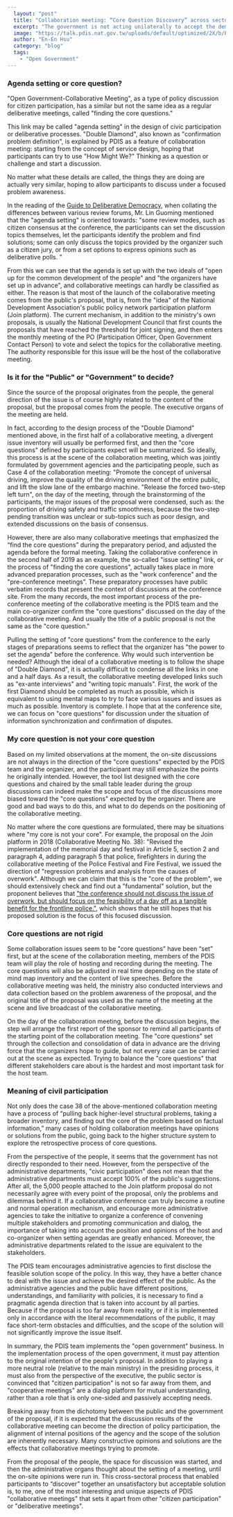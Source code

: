 ```yaml
---
  layout: "post"
  title: "Collaboration meeting: “Core Question Discovery” across sectors"
  excerpt: "The government is not acting unilaterally to accept the demand for proposals, so collaborative meetings have a unique “core question discovery” process."
  image: "https://talk.pdis.nat.gov.tw/uploads/default/optimized/2X/b/b0a083062fe581db4cdb9084050e70ff0ce40e4f_2_1380x776.jpeg"
  author: "En-En Hsu"
  category: "blog"
  tags: 
    - "Open Government"
---
```


### Agenda setting or core question?

"Open Government-Collaborative Meeting", as a type of policy discussion for citizen participation, has a similar but not the same idea as a regular deliberative meetings, called "finding the core questions."

This link may be called "agenda setting" in the design of civic participation or deliberative processes. "Double Diamond", also known as "confirmation problem definition", is explained by PDIS as a feature of collaboration meeting: starting from the concept of service design, hoping that participants can try to use "How Might We?" Thinking as a question or challenge and start a discussion.

No matter what these details are called, the things they are doing are actually very similar, hoping to allow participants to discuss under a focused problem awareness.

In the reading of the [Guide to Deliberative Democracy](https://www.facebook.com/notes/%E6%9E%97%E5%9C%8B%E6%98%8E/%E5%A4%9A%E5%85%83%E5%AF%A9%E8%AD%B0%E8%88%87%E5%85%AC%E6%B0%91%E7%A4%BE%E6%9C%83%E5%AF%A9%E8%AD%B0%E6%B0%91%E4%B8%BB%E6%8C%87%E5%8D%97%E5%B0%8E%E8%AE%80-%E6%9E%97%E5%9C%8B%E6%98%8E/442060615817584/), when collating the differences between various review forums, Mr. Lin Guoming mentioned that the "agenda setting" is oriented towards: "some review modes, such as citizen consensus at the conference, the participants can set the discussion topics themselves, let the participants identify the problem and find solutions; some can only discuss the topics provided by the organizer such as a citizen jury, or from a set options to express opinions such as deliberative polls. "

From this we can see that the agenda is set up with the two ideals of "open up for the common development of the people" and "the organizers have set up in advance", and collaborative meetings can hardly be classified as either. The reason is that most of the launch of the collaborative meeting comes from the public's proposal, that is, from the "idea" of the National Development Association's public policy network participation platform (Join platform). The current mechanism, in addition to the ministry's own proposals, is usually the National Development Council that first counts the proposals that have reached the threshold for joint signing, and then enters the monthly meeting of the PO (Participation Officer, Open Government Contact Person) to vote and select the topics for the collaborative meeting. The authority responsible for this issue will be the host of the collaborative meeting.

### Is it for the "Public" or "Government” to decide?

Since the source of the proposal originates from the people, the general direction of the issue is of course highly related to the content of the proposal, but the proposal comes from the people. The executive organs of the meeting are held.

In fact, according to the design process of the "Double Diamond" mentioned above, in the first half of a collaborative meeting, a divergent issue inventory will usually be performed first, and then the "core questions" defined by participants expect will be summarized. So ideally, this process is at the scene of the collaboration meeting, which was jointly formulated by government agencies and the participating people, such as Case 4 of the collaboration meeting: "Promote the concept of universal driving, improve the quality of the driving environment of the entire public, and lift the slow lane of the embargo machine. "Release the forced two-step left turn", on the day of the meeting, through the brainstorming of the participants, the major issues of the proposal were condensed, such as: the proportion of driving safety and traffic smoothness, because the two-step pending transition was unclear or sub-topics such as poor design, and extended discussions on the basis of consensus.

However, there are also many collaborative meetings that emphasized the “find the core questions” during the preparatory period, and adjusted the agenda before the formal meeting. Taking the collaborative conference in the second half of 2019 as an example, the so-called "issue setting" link, or the process of "finding the core questions", actually takes place in more advanced preparation processes, such as the "work conference" and the "pre-conference meetings”. These preparatory processes have public verbatim records that present the context of discussions at the conference site. From the many records, the most important process of the pre-conference meeting of the collaborative meeting is the PDIS team and the main co-organizer confirm the "core questions" discussed on the day of the collaborative meeting. And usually the title of a public proposal is not the same as the "core question."

Pulling the setting of "core questions" from the conference to the early stages of preparations seems to reflect that the organizer has "the power to set the agenda" before the conference. Why would such intervention be needed? Although the ideal of a collaborative meeting is to follow the shape of "Double Diamond", it is actually difficult to condense all the links in one and a half days. As a result, the collaborative meeting developed links such as "ex-ante interviews" and "writing topic manuals". First, the work of the first Diamond should be completed as much as possible, which is equivalent to using mental maps to try to face various issues and issues as much as possible. Inventory is complete. I hope that at the conference site, we can focus on "core questions" for discussion under the situation of information synchronization and confirmation of disputes.

### My core question is not your core question

Based on my limited observations at the moment, the on-site discussions are not always in the direction of the "core questions" expected by the PDIS team and the organizer, and the participant may still emphasize the points he originally intended. However, the tool list designed with the core questions and chaired by the small table leader during the group discussions can indeed make the scope and focus of the discussions more biased toward the "core questions" expected by the organizer. There are good and bad ways to do this, and what to do depends on the positioning of the collaborative meeting.

No matter where the core questions are formulated, there may be situations where "my core is not your core". For example, the proposal on the Join platform in 2018 (Collaborative Meeting No. 38): "Revised the implementation of the memorial day and festival in Article 5, section 2 and paragraph 4, adding paragraph 5 that police, firefighters in during the collaborative meeting of the Police Festival and Fire Festival, we issued the direction of "regression problems and analysis from the causes of overwork". Although we can claim that this is the "core of the problem", we should extensively check and find out a "fundamental" solution, but the proponent believes that ["the conference should not discuss the issue of overwork, but should focus on the feasibility of a day off as a tangible benefit for the frontline police."](https://pdis.nat.gov.tw/zh-TW/blog/%E8%AD%A6%E6%B6%88%E4%BC%91%E5%81%87%E5%8F%AF%E8%A1%8C%E5%97%8E-%E5%8D%94%E4%BD%9C%E6%9C%83%E8%AD%B0%E7%99%BC%E6%83%B3%E7%9B%B8%E9%97%9C%E9%85%8D%E5%A5%97/), which shows that he still hopes that his proposed solution is the focus of this focused discussion.

### Core questions are not rigid

Some collaboration issues seem to be "core questions” have been “set” first, but at the scene of the collaboration meeting, members of the PDIS team will play the role of hosting and recording during the meeting. The core questions will also be adjusted in real time depending on the state of mind map inventory and the content of live speeches. Before the collaborative meeting was held, the ministry also conducted interviews and data collection based on the problem awareness of the proposal, and the original title of the proposal was used as the name of the meeting at the scene and live broadcast of the collaborative meeting.

On the day of the collaboration meeting, before the discussion begins, the step will arrange the first report of the sponsor to remind all participants of the starting point of the collaboration meeting. The "core questions" set through the collection and consolidation of data in advance are the driving force that the organizers hope to guide, but not every case can be carried out at the scene as expected. Trying to balance the "core questions" that different stakeholders care about is the hardest and most important task for the host team.

### Meaning of civil participation

Not only does the case 38 of the above-mentioned collaboration meeting have a process of “pulling back higher-level structural problems, taking a broader inventory, and finding out the core of the problem based on factual information,” many cases of holding collaboration meetings have opinions or solutions from the public, going back to the higher structure system to explore the retrospective process of core questions.

From the perspective of the people, it seems that the government has not directly responded to their need. However, from the perspective of the administrative departments, "civic participation" does not mean that the administrative departments must accept 100% of the public's suggestions. After all, the 5,000 people attached to the Join platform proposal do not necessarily agree with every point of the proposal, only the problems and dilemmas behind it. If a collaborative conference can truly become a routine and normal operation mechanism, and encourage more administrative agencies to take the initiative to organize a conference of convening multiple stakeholders and promoting communication and dialog, the importance of taking into account the position and opinions of the host and co-organizer when setting agendas are greatly enhanced. Moreover, the administrative departments related to the issue are equivalent to the stakeholders.

The PDIS team encourages administrative agencies to first disclose the feasible solution scope of the policy. In this way, they have a better chance to deal with the issue and achieve the desired effect of the public. As the administrative agencies and the public have different positions, understandings, and familiarity with policies, it is necessary to find a pragmatic agenda direction that is taken into account by all parties. Because if the proposal is too far away from reality, or if it is implemented only in accordance with the literal recommendations of the public, it may face short-term obstacles and difficulties, and the scope of the solution will not significantly improve the issue itself.

In summary, the PDIS team implements the "open government" business. In the implementation process of the open government, it must pay attention to the original intention of the people's proposal. In addition to playing a more neutral role (relative to the main ministry) in the presiding process, it must also from the perspective of the executive, the public sector is convinced that "citizen participation" is not so far away from them, and "cooperative meetings" are a dialog platform for mutual understanding, rather than a role that is only one-sided and passively accepting needs.

Breaking away from the dichotomy between the public and the government of the proposal, if it is expected that the discussion results of the collaborative meeting can become the direction of policy participation, the alignment of internal positions of the agency and the scope of the solution are inherently necessary. Many constructive opinions and solutions are the effects that collaborative meetings trying to promote.

From the proposal of the people, the space for discussion was started, and then the administrative organs thought about the setting of a meeting, until the on-site opinions were run in. This cross-sectoral process that enabled participants to “discover” together an unsatisfactory but acceptable solution is, to me, one of the most interesting and unique aspects of PDIS "collaborative meetings" that sets it apart from other "citizen participation" or "deliberative meetings".
